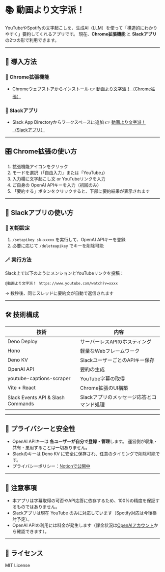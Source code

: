 # 📚 動画より文字派！

YouTubeやSpotifyの文字起こしを、生成AI（LLM）を使って「構造的にわかりやすく」要約してくれるアプリです。
現在、**Chrome拡張機能** と **Slackアプリ** の2つの形で利用できます。

---

## 🚀 導入方法

### 🧩 Chrome拡張機能

- Chromeウェブストアからインストール 👉
  [動画より文字派！（Chrome拡張）](https://chrome.google.com/webstore/detail/xxxxx)

### 💬 Slackアプリ

- Slack App Directoryからワークスペースに追加 👉
  [動画より文字派！（Slackアプリ）](https://slack.com/apps/xxxxx)

---

## 🎛️ Chrome拡張の使い方

1. 拡張機能アイコンをクリック
2. モードを選択（「自由入力」または「YouTube」）
3. 入力欄に文字起こし文 or YouTubeリンクを入力
4. ご自身の OpenAI APIキーを入力（初回のみ）
5. 「要約する」ボタンをクリックすると、下部に要約結果が表示されます

---

## 💬 Slackアプリの使い方

### 🔧 初期設定

1. `/setapikey sk-xxxxx` を実行して、OpenAI APIキーを登録
2. 必要に応じて `/deleteapikey` でキーを削除可能

### 🪄 実行方法

Slack上で以下のようにメンションとYouTubeリンクを投稿：

```
@動画より文字派！ https://www.youtube.com/watch?v=xxxx
```

→ 数秒後、同じスレッドに要約文が自動で返信されます

---

## 🛠️ 技術構成

| 技術                              | 内容                                      |
| --------------------------------- | ----------------------------------------- |
| Deno Deploy                       | サーバーレスAPIのホスティング             |
| Hono                              | 軽量なWebフレームワーク                   |
| Deno KV                           | SlackユーザーごとのAPIキー保存            |
| OpenAI API                        | 要約の生成                                |
| youtube-captions-scraper          | YouTube字幕の取得                         |
| Vite + React                      | Chrome拡張のUI構築                        |
| Slack Events API & Slash Commands | Slackアプリのメッセージ応答とコマンド処理 |

---

## 🔐 プライバシーと安全性

- OpenAI APIキーは **各ユーザーが自分で登録・管理**します。
  運営側が収集・共有・悪用することは一切ありません。
- Slackのキーは Deno KV に安全に保存され、任意のタイミングで削除可能です。
- プライバシーポリシー：[Notionで公開中](https://your-notion-link)

---

## 📌 注意事項

- 本アプリは字幕取得の可否やAPI応答に依存するため、100%の精度を保証するものではありません。
- Slackアプリは現在 YouTube のみに対応しています（Spotify対応は今後検討予定）。
- OpenAI
  APIの利用には料金が発生します（課金状況は[OpenAIアカウント](https://platform.openai.com/account)から確認できます）。

---

## 🧾 ライセンス

MIT License
